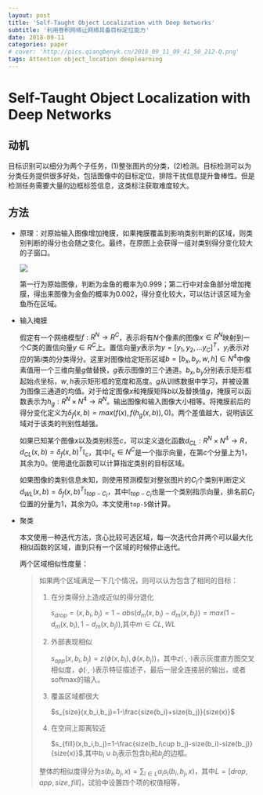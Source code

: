 ```yaml
---
layout: post
title: 'Self-Taught Object Localization with Deep Networks'
subtitle: '利用卷积网络让网络具备目标定位能力'
date: 2018-09-11
categories: paper
# cover: 'http://pics.qiangbenyk.cn/2018_09_11_09_41_50_212-Q.png'
tags: Attention object_location deeplearning
---
```


# Self-Taught Object Localization with Deep Networks

## 动机

目标识别可以细分为两个子任务，(1)整张图片的分类，(2)检测。目标检测可以为分类任务提供很多好处，包括图像中的目标定位，排除干扰信息提升鲁棒性。但是检测任务需要大量的边框标签信息，这类标注获取难度较大。

## 方法

- 原理：对原始输入图像增加掩膜，如果掩膜覆盖到影响类别判断的区域，则类别判断的得分也会随之变化。最终，在原图上会获得一组对类别得分变化较大的子窗口。

  ![](http://pics.qiangbenyk.cn/2018_09_11_13_09_37_890-c.png)

  第一行为原始图像，判断为金鱼的概率为0.999；第二行中对金鱼部分增加掩膜，得出来图像为金鱼的概率为0.002，得分变化较大，可以估计该区域为金鱼所在区域。

- 输入掩膜

  假定有一个网络模型$f:R^N \rightarrow R^C$，表示将有$N$个像素的图像$x \in R^N$映射到一个$C$类的置信向量$y \in R^C$上。置信向量$y$表示为$y=[y_1,y_2,…y_C]^T$，$y_i$表示对应的第$i$类的分类得分。这里对图像给定矩形区域$b=[b_x,b_y,w,h]\in N^4$中像素值用一个三维向量$g$做替换，$g$表示图像的三个通道。$b_x,b_y$分别表示矩形框起始点坐标，$w,h$表示矩形框的宽度和高度。$g$从训练数据中学习，并被设置为图像三通道的均值。对于给定图像$x$和掩膜矩阵$b$以及替换值$g$，掩膜可以函数表示为$h_g:R^N\times N^4\rightarrow R^N$。输出图像和输入图像大小相等。将掩膜前后的得分变化定义为$\delta_f(x,b)=max(f(x),f(h_g(x,b)),0)$。两个差值越大，说明该区域对于该类的判别性越强。

  如果已知某个图像$x$以及类别标签$c$，可以定义退化函数$d_{CL}:R^N\times N^4 \rightarrow R$，$d_{CL}(x,b)=\delta_f(x,b)^T\mathbb{I}_c$，其中$\mathbb{I}_c\in N^C$是一个指示向量，在第$c$个分量上为1，其余为0。使用退化函数可以计算指定类别的目标区域。

  如果图像的类别信息未知，则使用预测模型对整张图片的$C_I$个类别判断定义$d_{WL}(x,b)=\delta_f(x,b)^T\mathbb{I}_{top-C_I}$，其中$\mathbb{I}_{top-C_I}$也是一个类别指示向量，排名前$C_I$位置的分量为1，其余为0。本文使用`top-5`做计算。

- 聚类

  本文使用一种迭代方法，贪心比较可选区域，每一次迭代合并两个可以最大化相似函数的区域，直到只有一个区域的时候停止迭代。

  两个区域相似性度量：

  > 如果两个区域满足一下几个情况，则可以认为包含了相同的目标：
  >
  > 1. 在分类得分上造成近似的得分退化
  >
  >    $s_{drop}=(x,b_i,b_j)=1-abs(d_m(x,b_i)-d_m(x,b_j))=max(1-d_m(x,b_i),1-d_m(x,b_j))$,其中$m \in {CL,WL}$
  >
  > 2. 外部表现相似
  >
  >    $s_{app}(x,b_i,b_j)=z(\phi(x,b_i),\phi(x,b_j))$，其中$z(·,·)$表示灰度直方图交叉相似度，$\phi(·,·)$表示特征描述子，最后一层全连接层的输出，或者softmax的输入。
  >
  > 3. 覆盖区域都很大
  >
  >    $s_{size}(x,b_i,b_j)=1-\frac{size(b_i)+size(b_j)}{size(x)}​$
  >
  > 4. 在空间上距离较近
  >
  >    $s_{fill}(x,b_i,b_j)=1-\frac{size(b_i\cup b_j)-size(b_i)-size(b_j)}{size(x)}$,其中$b_i \cup b_j$表示包含$b_i$和$b_j$的边框。
  >
  > 整体的相似度得分为$s(b_i,b_j,x)=\sum_{l\in L}\alpha_ls_l(b_i,b_j,x)$，其中$L=[drop,app,size,fill]$，试验中设置四个项的权值相等，



